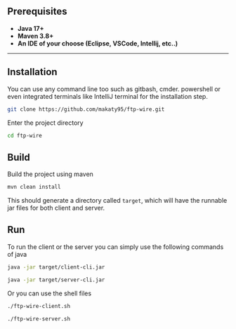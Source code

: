 ## Prerequisites
- **Java 17+**
- **Maven 3.8+**
- **An IDE of your choose (Eclipse, VSCode, Intellij, etc..)**
---

## Installation
You can use any command line too such as gitbash, cmder. powershell or even integrated terminals like IntelliJ terminal
for the installation step.
```bash
git clone https://github.com/makaty95/ftp-wire.git
```
Enter the project directory
```bash
cd ftp-wire
```

## Build
Build the project using maven
```bash
mvn clean install
```
This should generate a directory called `target`, which will have the runnable jar files for both client and server.

## Run
To run the client or the server you can simply use the following commands of java
```bash
java -jar target/client-cli.jar
```
```bash
java -jar target/server-cli.jar
```
Or you can use the shell files

```bash
./ftp-wire-client.sh
```
```bash
./ftp-wire-server.sh
```
